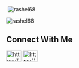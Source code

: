 

<p>&nbsp;<img align="center" src="https://github-readme-stats.vercel.app/api?username=rashel68&show_icons=true&locale=en" alt="rashel68" /></p>

<p><img align="center" src="https://github-readme-streak-stats.herokuapp.com/?user=rashel68&" alt="rashel68" /></p>

## Connect With Me
<a href="https://linkedin.com/in/https://www.linkedin.com/in/md-rashel-341068" target="blank"><img align="center" src="https://raw.githubusercontent.com/rahuldkjain/github-profile-readme-generator/master/src/images/icons/Social/linked-in-alt.svg" alt="https://www.linkedin.com/in/md-rashel-341068/" height="30" width="40" /></a>
<a href="https://fb.com/https://www.facebook.com/rashel341068/" target="blank"><img align="center" src="https://raw.githubusercontent.com/rahuldkjain/github-profile-readme-generator/master/src/images/icons/Social/facebook.svg" alt="https://www.facebook.com/rashel341068" height="30" width="40" /></a>





